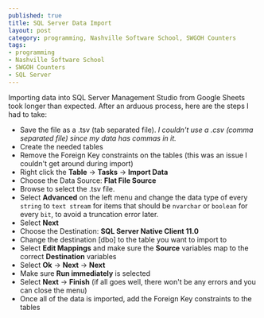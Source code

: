 ```yaml
--- 
published: true
title: SQL Server Data Import
layout: post
category: programming, Nashville Software School, SWGOH Counters
tags: 
- programming
- Nashville Software School
- SWGOH Counters
- SQL Server
---
```


Importing data into SQL Server Management Studio from Google Sheets took longer than expected.  After an arduous process, here are the steps I had to take:
  - Save the file as a .tsv (tab separated file).  _I couldn't use a .csv (comma separated file) since my data has commas in it._
  - Create the needed tables
  - Remove the Foreign Key constraints on the tables (this was an issue I couldn't get around during import)
  - Right click the **Table** -> **Tasks** -> **Import Data**
  - Choose the Data Source: **Flat File Source**
  - Browse to select the .tsv file.
  - Select **Advanced** on the left menu and change the data type of every `string` to `text stream` for items that should be `nvarchar` or `boolean` for every `bit`, to avoid a truncation error later.
  - Select **Next**
  - Choose the Destination: **SQL Server Native Client 11.0**
  - Change the destination [dbo] to the table you want to import to
  - Select **Edit Mappings** and make sure the **Source** variables map to the correct **Destination** variables
  - Select **Ok** -> **Next** -> **Next**
  - Make sure **Run immediately** is selected
  - Select **Next** -> **Finish** (if all goes well, there won't be any errors and you can close the menu)
  - Once all of the data is imported, add the Foreign Key constraints to the tables